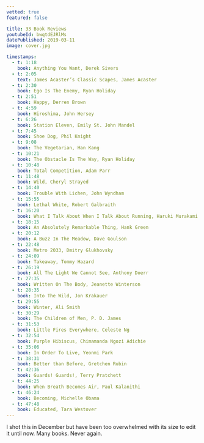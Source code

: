 ```yaml
---
vetted: true
featured: false

title: 33 Book Reviews
youtubeId: bwqtdEJRlMs
datePublished: 2019-03-11
image: cover.jpg

timestamps:
  - t: 1:18
    book: Anything You Want, Derek Sivers
  - t: 2:05
    text: James Acaster’s Classic Scapes, James Acaster
  - t: 2:30
    book: Ego Is The Enemy, Ryan Holiday
  - t: 2:51
    book: Happy, Derren Brown
  - t: 4:59
    book: Hiroshima, John Hersey
  - t: 6:26
    book: Station Eleven, Emily St. John Mandel
  - t: 7:45
    book: Shoe Dog, Phil Knight
  - t: 9:08
    book: The Vegetarian, Han Kang
  - t: 10:21
    book: The Obstacle Is The Way, Ryan Holiday
  - t: 10:48
    book: Total Competition, Adam Parr
  - t: 11:48
    book: Wild, Cheryl Strayed
  - t: 14:40
    book: Trouble With Lichen, John Wyndham
  - t: 15:55
    book: Lethal White, Robert Galbraith
  - t: 16:20
    book: What I Talk About When I Talk About Running, Haruki Murakami
  - t: 18:15
    book: An Absolutely Remarkable Thing, Hank Green
  - t: 20:12
    book: A Buzz In The Meadow, Dave Goulson
  - t: 22:48
    book: Metro 2033, Dmitry Glukhovsky
  - t: 24:09
    book: Takeaway, Tommy Hazard
  - t: 26:19
    book: All The Light We Cannot See, Anthony Doerr
  - t: 27:35
    book: Written On The Body, Jeanette Winterson
  - t: 28:35
    book: Into The Wild, Jon Krakauer
  - t: 29:55
    book: Winter, Ali Smith
  - t: 30:29
    book: The Children of Men, P. D. James
  - t: 31:53
    book: Little Fires Everywhere, Celeste Ng
  - t: 32:54
    book: Purple Hibiscus, Chimamanda Ngozi Adichie
  - t: 35:06
    book: In Order To Live, Yeonmi Park
  - t: 38:31
    book: Better than Before, Gretchen Rubin
  - t: 42:36
    book: Guards! Guards!, Terry Pratchett
  - t: 44:25
    book: When Breath Becomes Air, Paul Kalanithi
  - t: 46:24
    book: Becoming, Michelle Obama
  - t: 47:48
    book: Educated, Tara Westover
---
```


I shot this in December but have been too overwhelmed with its size to edit it until now. Many books. Never again.
